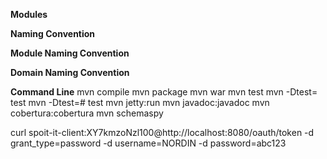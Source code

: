 **Modules**

**Naming Convention**

**Module Naming Convention**

**Domain Naming Convention**


**Command Line**
    mvn compile
    mvn package
    mvn war
    mvn test
    mvn -Dtest=<testName> test
    mvn -Dtest=<testName>#<methodName> test
    mvn jetty:run
    mvn javadoc:javadoc
    mvn cobertura:cobertura
    mvn schemaspy
 
curl spoit-it-client:XY7kmzoNzl100@http://localhost:8080/oauth/token -d grant_type=password -d username=NORDIN -d password=abc123
